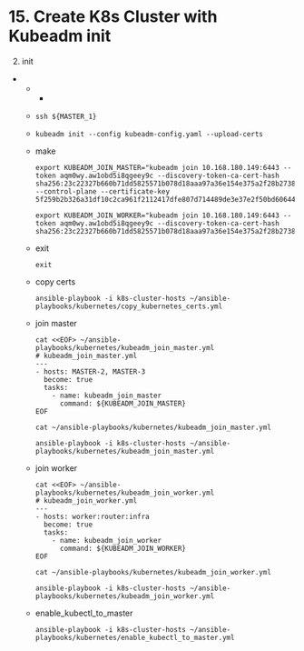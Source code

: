 # **15. Create K8s Cluster with Kubeadm init**
2. init 
  -  
    - 
      -  

    -      
          ssh ${MASTER_1}
    - 
          kubeadm init --config kubeadm-config.yaml --upload-certs

    - make

          export KUBEADM_JOIN_MASTER="kubeadm join 10.168.180.149:6443 --token aqm0wy.aw1obd5i8qgeey9c --discovery-token-ca-cert-hash sha256:23c22327b660b71dd5825571b078d18aaa97a36e154e375a2f28b27381562043 --control-plane --certificate-key 5f259b2b326a31df10c2ca961f2112417dfe807d714489de3e37e2f50bd60644"

          export KUBEADM_JOIN_WORKER="kubeadm join 10.168.180.149:6443 --token aqm0wy.aw1obd5i8qgeey9c --discovery-token-ca-cert-hash sha256:23c22327b660b71dd5825571b078d18aaa97a36e154e375a2f28b27381562043"

    - exit

          exit

    - copy certs

          ansible-playbook -i k8s-cluster-hosts ~/ansible-playbooks/kubernetes/copy_kubernetes_certs.yml

    - join master

          cat <<EOF> ~/ansible-playbooks/kubernetes/kubeadm_join_master.yml
          # kubeadm_join_master.yml
          ---
          - hosts: MASTER-2, MASTER-3
            become: true
            tasks:
              - name: kubeadm_join_master
                command: ${KUBEADM_JOIN_MASTER}           
          EOF

          cat ~/ansible-playbooks/kubernetes/kubeadm_join_master.yml

          ansible-playbook -i k8s-cluster-hosts ~/ansible-playbooks/kubernetes/kubeadm_join_master.yml

    - join worker

          cat <<EOF> ~/ansible-playbooks/kubernetes/kubeadm_join_worker.yml
          # kubeadm_join_worker.yml
          ---
          - hosts: worker:router:infra
            become: true
            tasks:
              - name: kubeadm_join_worker
                command: ${KUBEADM_JOIN_WORKER}           
          EOF

          cat ~/ansible-playbooks/kubernetes/kubeadm_join_worker.yml

          ansible-playbook -i k8s-cluster-hosts ~/ansible-playbooks/kubernetes/kubeadm_join_worker.yml

    - enable_kubectl_to_master
 
          ansible-playbook -i k8s-cluster-hosts ~/ansible-playbooks/kubernetes/enable_kubectl_to_master.yml


